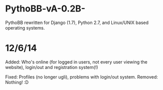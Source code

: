 PythoBB-vA-0.2B-
================

PythoBB rewritten for Django (1.7), Python 2.7, and Linux/UNIX based operating systems.

12/6/14
=======

Added: Who's online (for logged in users, not every user viewing the website), login/out and registration system(!)

Fixed: Profiles (no longer ugli), problems with login/out system.
Removed: Nothing! :D
